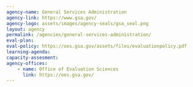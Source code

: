 ```yaml
---
agency-name: General Services Administration
agency-link: https://www.gsa.gov/
agency-logo: assets/images/agency-seals/gsa_seal.png
layout: agency
permalink: /agencies/general-services-administration/
eval-plan:
eval-policy: https://oes.gsa.gov/assets/files/evaluationpolicy.pdf
learning-agenda:
capacity-assesment:
agency-offices:
    - name: Office of Evaluation Sciences
      link: https://oes.gsa.gov/
---
```

